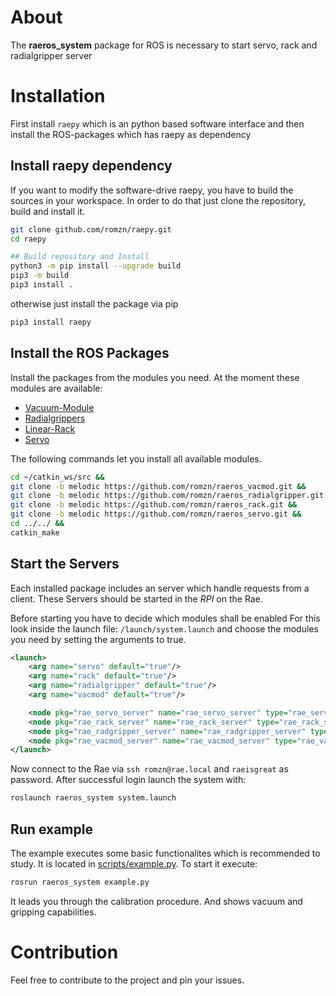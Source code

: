 # About
The __raeros_system__ package for ROS is necessary to start servo, rack and radialgripper server

# Installation
First install `raepy` which is an python based software interface and then install the ROS-packages which has raepy as dependency
## Install raepy dependency
If you want to modify the software-drive raepy, you have to build the sources in your workspace.
In order to do that just clone the repository, build and install it.

```bash
git clone github.com/romzn/raepy.git
cd raepy

## Build repository and Install
python3 -m pip install --upgrade build
pip3 -m build
pip3 install .
```
otherwise just install the package via pip
```bash
pip3 install raepy
```

## Install the ROS Packages
Install the packages from the modules you need. 
At the moment these modules are available:

* [Vacuum-Module](https://github.com/romzn/raeros_vacmod)
* [Radialgrippers](https://github.com/romzn/raeros_radialgripper)
* [Linear-Rack](https://github.com/romzn/raeros_rack/tree/melodic)
* [Servo](https://github.com/romzn/raeros_servo/tree/melodic)

The following commands let you install all available modules.

```bash
cd ~/catkin_ws/src &&
git clone -b melodic https://github.com/romzn/raeros_vacmod.git &&
git clone -b melodic https://github.com/romzn/raeros_radialgripper.git &&
git clone -b melodic https://github.com/romzn/raeros_rack.git &&
git clone -b melodic https://github.com/romzn/raeros_servo.git &&
cd ../../ &&
catkin_make 
```

## Start the Servers
Each installed package includes an server which handle requests from a client. 
These Servers should be started in the *RPI* on the Rae.

Before starting you have to decide which modules shall be enabled
For this look inside the launch file: `/launch/system.launch` and choose the modules you need by setting the arguments to true.

```xml
<launch>
    <arg name="servo" default="true"/>
    <arg name="rack" default="true"/>
    <arg name="radialgripper" default="true"/>
    <arg name="vacmod" default="true"/>

    <node pkg="rae_servo_server" name="rae_servo_server" type="rae_servo_server.py" output="screen" respawn="false" if="$(arg servo)"/>
    <node pkg="rae_rack_server" name="rae_rack_server" type="rae_rack_server.py" output="screen" respawn="false" if="$(arg rack)"/>
    <node pkg="rae_radgripper_server" name="rae_radgripper_server" type="rae_radgripper_server.py" output="screen" respawn="false" if="$(arg radialgripper)"/>
    <node pkg="rae_vacmod_server" name="rae_vacmod_server" type="rae_vacmod_server.py" output="screen" respawn="true" if="$(arg vacmod)"/>
</launch>

```

Now connect to the Rae via `ssh romzn@rae.local` and `raeisgreat` as password.
After successful login launch the system with:

```bash
roslaunch raeros_system system.launch
```
## Run example
The example executes some basic functionalites which is recommended to study.
It is located in [scripts/example.py](https://github.com/romzn/raeros_system/blob/master/scripts/example.py).
To start it execute:

```bash
rosrun raeros_system example.py
```

It leads you through the calibration procedure. And shows vacuum and gripping capabilities.

# Contribution
Feel free to contribute to the project and pin your issues.

